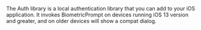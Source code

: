 The Auth library is a local authentication library that you can add to your iOS application. It invokes BiometricPrompt on devices running iOS 13 version and greater, and on older devices will show a compat dialog.
